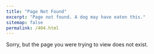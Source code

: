 ```yaml
---
title: "Page Not Found"
excerpt: "Page not found. A dog may have eaten this."
sitemap: false
permalink: /404.html
---
```


Sorry, but the page you were trying to view does not exist.
